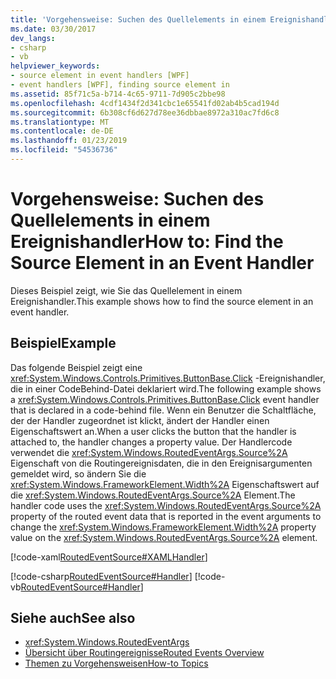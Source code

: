 ```yaml
---
title: 'Vorgehensweise: Suchen des Quellelements in einem Ereignishandler'
ms.date: 03/30/2017
dev_langs:
- csharp
- vb
helpviewer_keywords:
- source element in event handlers [WPF]
- event handlers [WPF], finding source element in
ms.assetid: 85f71c5a-b714-4c65-9711-7d905c2bbe98
ms.openlocfilehash: 4cdf1434f2d341cbc1e65541fd02ab4b5cad194d
ms.sourcegitcommit: 6b308cf6d627d78ee36dbbae8972a310ac7fd6c8
ms.translationtype: MT
ms.contentlocale: de-DE
ms.lasthandoff: 01/23/2019
ms.locfileid: "54536736"
---
```

# <a name="how-to-find-the-source-element-in-an-event-handler"></a><span data-ttu-id="b1dbd-102">Vorgehensweise: Suchen des Quellelements in einem Ereignishandler</span><span class="sxs-lookup"><span data-stu-id="b1dbd-102">How to: Find the Source Element in an Event Handler</span></span>
<span data-ttu-id="b1dbd-103">Dieses Beispiel zeigt, wie Sie das Quellelement in einem Ereignishandler.</span><span class="sxs-lookup"><span data-stu-id="b1dbd-103">This example shows how to find the source element in an event handler.</span></span>  
  
## <a name="example"></a><span data-ttu-id="b1dbd-104">Beispiel</span><span class="sxs-lookup"><span data-stu-id="b1dbd-104">Example</span></span>  
 <span data-ttu-id="b1dbd-105">Das folgende Beispiel zeigt eine <xref:System.Windows.Controls.Primitives.ButtonBase.Click> -Ereignishandler, die in einer CodeBehind-Datei deklariert wird.</span><span class="sxs-lookup"><span data-stu-id="b1dbd-105">The following example shows a <xref:System.Windows.Controls.Primitives.ButtonBase.Click> event handler that is declared in a code-behind file.</span></span> <span data-ttu-id="b1dbd-106">Wenn ein Benutzer die Schaltfläche, der der Handler zugeordnet ist klickt, ändert der Handler einen Eigenschaftswert an.</span><span class="sxs-lookup"><span data-stu-id="b1dbd-106">When a user clicks the button that the handler is attached to, the handler changes a property value.</span></span> <span data-ttu-id="b1dbd-107">Der Handlercode verwendet die <xref:System.Windows.RoutedEventArgs.Source%2A> Eigenschaft von die Routingereignisdaten, die in den Ereignisargumenten gemeldet wird, so ändern Sie die <xref:System.Windows.FrameworkElement.Width%2A> Eigenschaftswert auf die <xref:System.Windows.RoutedEventArgs.Source%2A> Element.</span><span class="sxs-lookup"><span data-stu-id="b1dbd-107">The handler code uses the <xref:System.Windows.RoutedEventArgs.Source%2A> property of the routed event data that is reported in the event arguments to change the <xref:System.Windows.FrameworkElement.Width%2A> property value on the <xref:System.Windows.RoutedEventArgs.Source%2A> element.</span></span>  
  
 [!code-xaml[RoutedEventSource#XAMLHandler](../../../../samples/snippets/csharp/VS_Snippets_Wpf/RoutedEventSource/CSharp/default.xaml#xamlhandler)]  
  
 [!code-csharp[RoutedEventSource#Handler](../../../../samples/snippets/csharp/VS_Snippets_Wpf/RoutedEventSource/CSharp/default.xaml.cs#handler)]
 [!code-vb[RoutedEventSource#Handler](../../../../samples/snippets/visualbasic/VS_Snippets_Wpf/RoutedEventSource/VisualBasic/default.xaml.vb#handler)]  
  
## <a name="see-also"></a><span data-ttu-id="b1dbd-108">Siehe auch</span><span class="sxs-lookup"><span data-stu-id="b1dbd-108">See also</span></span>
- <xref:System.Windows.RoutedEventArgs>
- [<span data-ttu-id="b1dbd-109">Übersicht über Routingereignisse</span><span class="sxs-lookup"><span data-stu-id="b1dbd-109">Routed Events Overview</span></span>](../../../../docs/framework/wpf/advanced/routed-events-overview.md)
- [<span data-ttu-id="b1dbd-110">Themen zu Vorgehensweisen</span><span class="sxs-lookup"><span data-stu-id="b1dbd-110">How-to Topics</span></span>](../../../../docs/framework/wpf/advanced/events-how-to-topics.md)
